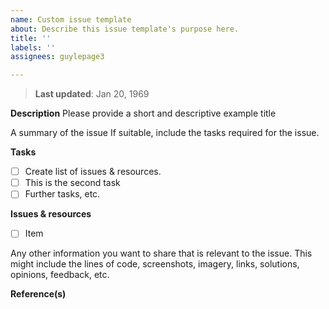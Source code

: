 ```yaml
---
name: Custom issue template
about: Describe this issue template's purpose here.
title: ''
labels: ''
assignees: guylepage3

---
```


> **Last updated**: Jan 20, 1969

**Description**
Please provide a short and descriptive example title

A summary of the issue If suitable, include the tasks required for the issue.

**Tasks**
- [ ] Create list of issues & resources.
- [ ] This is the second task
- [ ] Further tasks, etc.

**Issues & resources**
- [ ] Item

Any other information you want to share that is relevant to the issue. This might include the lines of code, screenshots, imagery, links, solutions, opinions, feedback, etc.

**Reference(s)**
